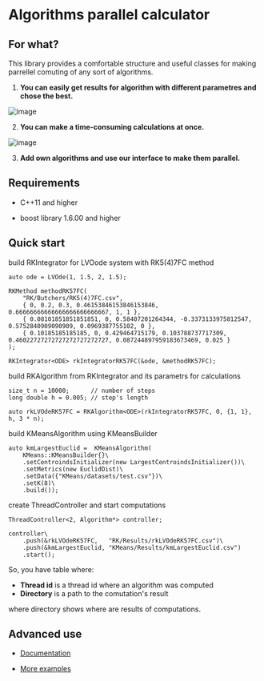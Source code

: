 # Algorithms parallel calculator

## For what?

This library provides a comfortable structure and useful classes for making parrellel comuting of any sort of algorithms.

1. **You can easily get results for algorithm with different parametres and chose the best.**

![image](https://github.com/likeblood/cpp_microproject_2020/blob/master/main/KMeans/Results/kmeansResults.png)

2. **You can make a time-consuming calculations at once.**

![image](https://github.com/likeblood/cpp_microproject_2020/blob/master/main/RK/Results/rkResults.png)

3. **Add own algorithms and use our interface to make them parallel.**


## Requirements

 - C++11 and higher
 
 - boost library 1.6.00 and higher
 
## Quick start

build RKIntegrator for LVOode system with RK5(4)7FC method

	auto ode = LVOde(1, 1.5, 2, 1.5);
 
	RKMethod methodRK57FC(
		"RK/Butchers/RK5(4)7FC.csv",
		{ 0, 0.2, 0.3, 0.46153846153846153846, 0.66666666666666666666666667, 1, 1 },
		{ 0.08101851851851851, 0, 0.58407201264344, -0.3373133975812547, 0.5752840909090909, 0.0969387755102, 0 },
		{ 0.10185185185185, 0, 0.429464715179, 0.103788737717309, 0.46022727272727272727272727, 0.087244897959183673469, 0.025 }
	);
 
	RKIntegrator<ODE> rkIntegratorRK57FC(&ode, &methodRK57FC);
 
 build RKAlgorithm from RKIntegrator and its parametrs for calculations
 
	size_t n = 10000;	   // number of steps
	long double h = 0.005; // step's length

	auto rkLVOdeRK57FC = RKAlgorithm<ODE>(rkIntegratorRK57FC, 0, {1, 1}, h,	3 * n);
 
 
 build KMeansAlgorithm using KMeansBuilder
 
 	auto kmLargestEuclid = 	KMeansAlgorithm(
		KMeans::KMeansBuilder{}\
		.setCentroindsInitializer(new LargestCentroindsInitializer())\
		.setMetrics(new EuclidDist)\
		.setData({"KMeans/datasets/test.csv"})\
		.setK(8)\
		.build());
 
create ThreadController and start computations

	ThreadController<2, Algorithm*> controller;

 	controller\
 		.push(&rkLVOdeRK57FC, 	"RK/Results/rkLVOdeRK57FC.csv")\
 		.push(&kmLargestEuclid, "KMeans/Results/kmLargestEuclid.csv")
 		.start();
   
So, you have table where:
 - **Thread id** is a thread id where an algorithm was computed
 - **Directory** is a path to the comutation's result

      

where directory shows where are results of computations.
   
## Advanced use

 - [Documentation](https://github.com/likeblood/cpp_microproject_2020/wiki)

 - [More examples](https://github.com/likeblood/cpp_microproject_2020/tree/master/main/examples)

